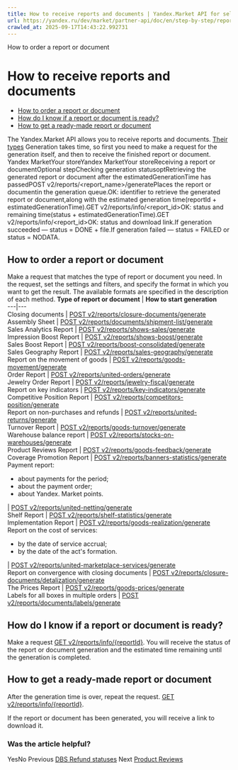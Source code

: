 ```yaml
---
title: How to receive reports and documents | Yandex.Market API for sellers
url: https://yandex.ru/dev/market/partner-api/doc/en/step-by-step/reports
crawled_at: 2025-09-17T14:43:22.992731
---
```


How to order a report or document
# How to receive reports and documents
  * [How to order a report or document](https://yandex.ru/dev/market/partner-api/doc/en/step-by-step/en/step-by-step/reports#generate)
  * [How do I know if a report or document is ready?](https://yandex.ru/dev/market/partner-api/doc/en/step-by-step/en/step-by-step/reports#status)
  * [How to get a ready-made report or document](https://yandex.ru/dev/market/partner-api/doc/en/step-by-step/en/step-by-step/reports#get)


The Yandex.Market API allows you to receive reports and documents. [Their types](https://yandex.ru/dev/market/partner-api/doc/en/step-by-step/en/step-by-step/reports#generate)
Generation takes time, so first you need to make a request for the generation itself, and then to receive the finished report or document.
Yandex MarketYour storeYandex MarketYour storeReceiving a report or documentOptional stepChecking generation statusopt​Retrieving the generated report or document after the estimatedGenerationTime has passedPOST v2/reports/<report_name>/generatePlaces the report or documentin the generation queue.OK: identifier to retrieve the generated report or document,along with the estimated generation time(reportId + estimatedGenerationTime).GET v2/reports/info/<report_id>OK: status and remaining time(status + estimatedGenerationTime).GET v2/reports/info/<report_id>OK: status and download link.If generation succeeded — status = DONE + file.If generation failed — status = FAILED or status = NODATA.
##  [](https://yandex.ru/dev/market/partner-api/doc/en/step-by-step/en/step-by-step/reports#generate)How to order a report or document
Make a request that matches the type of report or document you need. In the request, set the settings and filters, and specify the format in which you want to get the result. The available formats are specified in the description of each method.
**Type of report or document** |  **How to start generation**  
---|---  
Closing documents |  [POST v2/reports/closure-documents/generate](https://yandex.ru/dev/market/partner-api/doc/en/step-by-step/en/reference/reports/generateClosureDocumentsReport)  
Assembly Sheet |  [POST v2/reports/documents/shipment-list/generate](https://yandex.ru/dev/market/partner-api/doc/en/step-by-step/en/reference/shipments/generateShipmentListDocumentReport)  
Sales Analytics Report |  [POST v2/reports/shows-sales/generate](https://yandex.ru/dev/market/partner-api/doc/en/step-by-step/en/reference/reports/generateShowsSalesReport)  
Impression Boost Report |  [POST v2/reports/shows-boost/generate](https://yandex.ru/dev/market/partner-api/doc/en/step-by-step/en/reference/reports/generateShowsBoostReport)  
Sales Boost Report |  [POST v2/reports/boost-consolidated/generate](https://yandex.ru/dev/market/partner-api/doc/en/step-by-step/en/reference/reports/generateBoostConsolidatedReport)  
Sales Geography Report |  [POST v2/reports/sales-geography/generate](https://yandex.ru/dev/market/partner-api/doc/en/step-by-step/en/reference/reports/generateSalesGeographyReport)  
Report on the movement of goods |  [POST v2/reports/goods-movement/generate](https://yandex.ru/dev/market/partner-api/doc/en/step-by-step/en/reference/reports/generateGoodsMovementReport)  
Order Report |  [POST v2/reports/united-orders/generate](https://yandex.ru/dev/market/partner-api/doc/en/step-by-step/en/reference/reports/generateUnitedOrdersReport)  
Jewelry Order Report |  [POST v2/reports/jewelry-fiscal/generate](https://yandex.ru/dev/market/partner-api/doc/en/step-by-step/en/reference/reports/generateJewelryFiscalReport)  
Report on key indicators |  [POST v2/reports/key-indicators/generate](https://yandex.ru/dev/market/partner-api/doc/en/step-by-step/en/reference/reports/generateKeyIndicatorsReport)  
Competitive Position Report |  [POST v2/reports/competitors-position/generate](https://yandex.ru/dev/market/partner-api/doc/en/step-by-step/en/reference/reports/generateCompetitorsPositionReport)  
Report on non-purchases and refunds |  [POST v2/reports/united-returns/generate](https://yandex.ru/dev/market/partner-api/doc/en/step-by-step/en/reference/reports/generateUnitedReturnsReport)  
Turnover Report |  [POST v2/reports/goods-turnover/generate](https://yandex.ru/dev/market/partner-api/doc/en/step-by-step/en/reference/reports/generateGoodsTurnoverReport)  
Warehouse balance report |  [POST v2/reports/stocks-on-warehouses/generate](https://yandex.ru/dev/market/partner-api/doc/en/step-by-step/en/reference/reports/generateStocksOnWarehousesReport)  
Product Reviews Report |  [POST v2/reports/goods-feedback/generate](https://yandex.ru/dev/market/partner-api/doc/en/step-by-step/en/reference/reports/generateGoodsFeedbackReport)  
Coverage Promotion Report |  [POST v2/reports/banners-statistics/generate](https://yandex.ru/dev/market/partner-api/doc/en/step-by-step/en/reference/reports/generateBannersStatisticsReport)  
Payment report:
  * about payments for the period;
  * about the payment order;
  * about Yandex. Market points.

|  [POST v2/reports/united-netting/generate](https://yandex.ru/dev/market/partner-api/doc/en/step-by-step/en/reference/reports/generateUnitedNettingReport)  
Shelf Report |  [POST v2/reports/shelf-statistics/generate](https://yandex.ru/dev/market/partner-api/doc/en/step-by-step/en/reference/reports/generateShelfsStatisticsReport)  
Implementation Report |  [POST v2/reports/goods-realization/generate](https://yandex.ru/dev/market/partner-api/doc/en/step-by-step/en/reference/reports/generateGoodsRealizationReport)  
Report on the cost of services:
  * by the date of service accrual;
  * by the date of the act's formation.

|  [POST v2/reports/united-marketplace-services/generate](https://yandex.ru/dev/market/partner-api/doc/en/step-by-step/en/reference/reports/generateUnitedMarketplaceServicesReport)  
Report on convergence with closing documents |  [POST v2/reports/closure-documents/detalization/generate](https://yandex.ru/dev/market/partner-api/doc/en/step-by-step/en/reference/reports/generateClosureDocumentsDetalizationReport)  
The Prices Report |  [POST v2/reports/goods-prices/generate](https://yandex.ru/dev/market/partner-api/doc/en/step-by-step/en/reference/reports/generateGoodsPricesReport)  
Labels for all boxes in multiple orders |  [POST v2/reports/documents/labels/generate](https://yandex.ru/dev/market/partner-api/doc/en/step-by-step/en/reference/orders/generateMassOrderLabelsReport)  
##  [](https://yandex.ru/dev/market/partner-api/doc/en/step-by-step/en/step-by-step/reports#status)How do I know if a report or document is ready?
Make a request [GET v2/reports/info/{reportId}](https://yandex.ru/dev/market/partner-api/doc/en/step-by-step/en/reference/reports/getReportInfo).
You will receive the status of the report or document generation and the estimated time remaining until the generation is completed.
##  [](https://yandex.ru/dev/market/partner-api/doc/en/step-by-step/en/step-by-step/reports#get)How to get a ready-made report or document
After the generation time is over, repeat the request. [GET v2/reports/info/{reportId}](https://yandex.ru/dev/market/partner-api/doc/en/step-by-step/en/reference/reports/getReportInfo).  
  
If the report or document has been generated, you will receive a link to download it.
### Was the article helpful?
YesNo
Previous
[DBS Refund statuses](https://yandex.ru/dev/market/partner-api/doc/en/step-by-step/en/step-by-step/dbs-return-status-model)
Next
[Product Reviews](https://yandex.ru/dev/market/partner-api/doc/en/step-by-step/en/step-by-step/goods-feedback)
